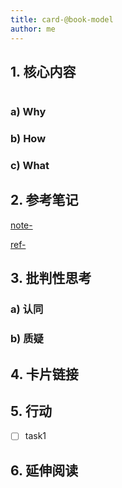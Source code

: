 ```yaml
---
title: card-@book-model
author: me
---
```


## 1. 核心内容

```mermaid

```

### a) Why



### b) How



### c) What



## 2. 参考笔记

[note-](/docs/note-.md)

[ref-](/docs/ref-.md)

## 3. 批判性思考

### a) 认同

### b) 质疑

## 4. 卡片链接

[](/docs/card-.md)

## 5. 行动

- [ ] task1

## 6. 延伸阅读
